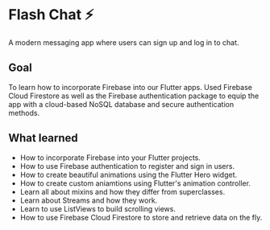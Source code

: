
# Flash Chat ⚡️

A modern messaging app where users can sign up and log in to chat.

## Goal

To learn how to incorporate Firebase into our Flutter apps. Used Firebase Cloud Firestore as well as the Firebase authentication package to equip the app with a cloud-based NoSQL database and secure authentication methods. 


## What learned

- How to incorporate Firebase into your Flutter projects.
- How to use Firebase authentication to register and sign in users.
- How to create beautiful animations using the Flutter Hero widget.
- How to create custom aniamtions using Flutter's animation controller. 
- Learn all about mixins and how they differ from superclasses.
- Learn about Streams and how they work.
- Learn to use ListViews to build scrolling views.
- How to use Firebase Cloud Firestore to store and retrieve data on the fly.
